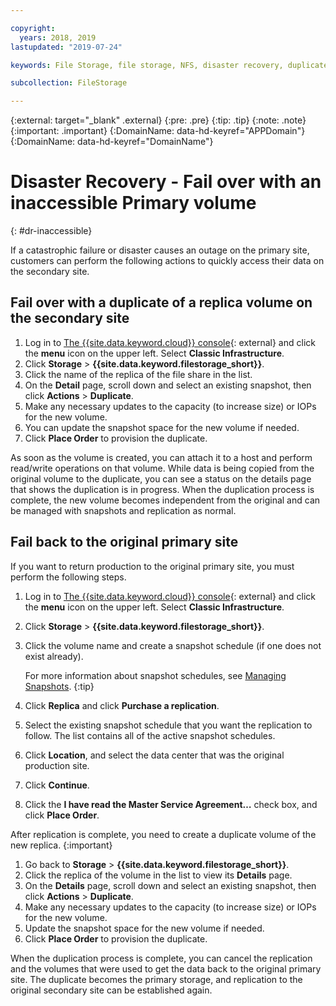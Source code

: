 ```yaml
---

copyright:
  years: 2018, 2019
lastupdated: "2019-07-24"

keywords: File Storage, file storage, NFS, disaster recovery, duplicate volume, replica volume, failover, failback,

subcollection: FileStorage

---
```

{:external: target="_blank" .external}
{:pre: .pre}
{:tip: .tip}
{:note: .note}
{:important: .important}
{:DomainName: data-hd-keyref="APPDomain"}
{:DomainName: data-hd-keyref="DomainName"}


# Disaster Recovery - Fail over with an inaccessible Primary volume
{: #dr-inaccessible}

If a catastrophic failure or disaster causes an outage on the primary site, customers can perform the following actions to quickly access their data on the secondary site.

## Fail over with a duplicate of a replica volume on the secondary site

1. Log in to [The {{site.data.keyword.cloud}} console](https://{DomainName}/){: external} and click the **menu** icon on the upper left. Select **Classic Infrastructure**.
2. Click **Storage** > **{{site.data.keyword.filestorage_short}}**.
3. Click the name of the replica of the file share in the list.
4. On the **Detail** page, scroll down and select an existing snapshot, then click **Actions** > **Duplicate**.
5. Make any necessary updates to the capacity (to increase size) or IOPs for the new volume.
6. You can update the snapshot space for the new volume if needed.
7. Click **Place Order** to provision the duplicate.

As soon as the volume is created, you can attach it to a host and perform read/write operations on that volume. While data is being copied from the original volume to the duplicate, you can see a status on the details page that shows the duplication is in progress. When the duplication process is complete, the new volume becomes independent from the original and can be managed with snapshots and replication as normal.

## Fail back to the original primary site

If you want to return production to the original primary site, you must perform the following steps.

1. Log in to [The {{site.data.keyword.cloud}} console](https://{DomainName}/){: external} and click the **menu** icon on the upper left. Select **Classic Infrastructure**.
2. Click **Storage** > **{{site.data.keyword.filestorage_short}}**.
3. Click the volume name and create a snapshot schedule (if one does not exist already).

   For more information about snapshot schedules, see [Managing Snapshots](/docs/infrastructure/FileStorage?topic=FileStorage-managingSnapshots#addschedule).
   {:tip}
4. Click **Replica** and click **Purchase a replication**.
5. Select the existing snapshot schedule that you want the replication to follow. The list contains all of the active snapshot schedules.
6. Click **Location**, and select the data center that was the original production site.
7. Click **Continue**.
8. Click the **I have read the Master Service Agreement…** check box, and click **Place Order**.

After replication is complete, you need to create a duplicate volume of the new replica.
{:important}

1. Go back to **Storage** > **{{site.data.keyword.filestorage_short}}**.
2. Click the replica of the volume in the list to view its **Details** page.
3. On the **Details** page, scroll down and select an existing snapshot, then click **Actions** > **Duplicate**.
4. Make any necessary updates to the capacity (to increase size) or IOPs for the new volume.
5. Update the snapshot space for the new volume if needed.
6. Click **Place Order** to provision the duplicate.

When the duplication process is complete, you can cancel the replication and the volumes that were used to get the data back to the original primary site. The duplicate becomes the primary storage, and replication to the original secondary site can be established again.
